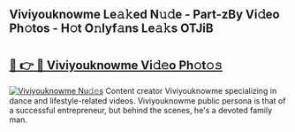 ## Viviyouknowme Le𝚊𝚔ed N𝚞𝚍e - Part-zBy Vi𝚍eo Ph𝚘tos - H𝚘t O𝚗lyf𝚊ns Le𝚊𝚔s OTJiB

# <h2><a href="http://hf10ai.feru.top/?c=Viviyouknowme">🔗 👉 🔴 Viviyouknowme Vi𝚍𝚎o Ph𝚘t𝚘𝚜</a></h2>

[![Viviyouknowme Nu𝚍𝚎s](https://i.imgur.com/0TWrTi3.gif)](http://hf10ai.feru.top/?c=Viviyouknowme)
Content creator Viviyouknowme specializing in dance and lifestyle-related videos. Viviyouknowme public persona is that of a successful entrepreneur, but behind the scenes, he's a devoted family man. 
